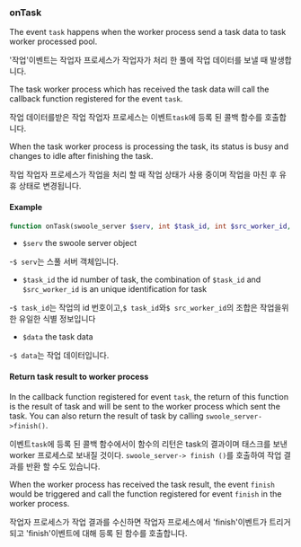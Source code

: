 ### onTask

The event `task` happens when the worker process send a task data to task worker processed pool.

'작업'이벤트는 작업자 프로세스가 작업자가 처리 한 풀에 작업 데이터를 보낼 때 발생합니다.

The task worker process which has received the task data will call the callback function registered for the event `task`.

작업 데이터를받은 작업 작업자 프로세스는 이벤트`task`에 등록 된 콜백 함수를 호출합니다.

When the task worker process is processing the task, its status is busy and changes to idle after finishing the task.

작업 작업자 프로세스가 작업을 처리 할 때 작업 상태가 사용 중이며 작업을 마친 후 유휴 상태로 변경됩니다.

#### Example

```php
function onTask(swoole_server $serv, int $task_id, int $src_worker_id, mixed $data);
```

- `$serv` the swoole server object

-`$ serv`는 스풀 서버 객체입니다.

- `$task_id` the id number of task, the combination of `$task_id` and `$src_worker_id` is an unique identification for task

-`$ task_id`는 작업의 id 번호이고,`$ task_id`와`$ src_worker_id`의 조합은 작업을위한 유일한 식별 정보입니다

- `$data` the task data

-`$ data`는 작업 데이터입니다.

#### Return task result to worker process

In the callback function registered for event `task`, the return of this function is the result of task and will be sent to the worker process which sent the task. You can also return the result of task by calling `swoole_server->finish()`.

이벤트`task`에 등록 된 콜백 함수에서이 함수의 리턴은 task의 결과이며 태스크를 보낸 worker 프로세스로 보내질 것이다. `swoole_server-> finish ()`를 호출하여 작업 결과를 반환 할 수도 있습니다.

When the worker process has received the task result, the event `finish` would be triggered and call the function registered for event `finish` in the worker process.

작업자 프로세스가 작업 결과를 수신하면 작업자 프로세스에서 'finish'이벤트가 트리거되고 'finish'이벤트에 대해 등록 된 함수를 호출합니다.